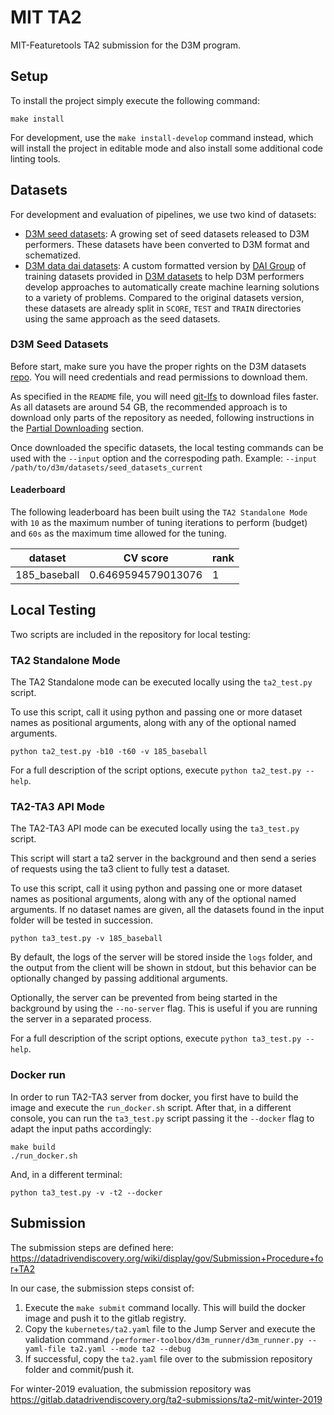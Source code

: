 # MIT TA2

MIT-Featuretools TA2 submission for the D3M program.

## Setup

To install the project simply execute the following command:

```
make install
```

For development, use the `make install-develop` command instead, which will install the project
in editable mode and also install some additional code linting tools.

## Datasets

For development and evaluation of pipelines, we use two kind of datasets:
* [D3M seed datasets](https://gitlab.datadrivendiscovery.org/d3m/datasets/): A growing set of seed datasets
released to D3M performers. These datasets have been converted to D3M format and schematized.
* [D3M data dai datasets](https://d3m-data-dai.s3.amazonaws.com/index.html): A custom formatted version
by [DAI Group](https://dai.lids.mit.edu/) of training
datasets provided in [D3M datasets](https://gitlab.datadrivendiscovery.org/d3m/datasets/) to help D3M performers
develop approaches to automatically create machine learning solutions to a variety of problems. Compared to the
original datasets version, these datasets are already split in `SCORE`, `TEST` and `TRAIN` directories using the
same approach as the seed datasets.

### D3M Seed Datasets

Before start, make sure you have the proper rights on the D3M datasets
[repo](https://gitlab.datadrivendiscovery.org/d3m/datasets). You will need credentials and read permissions
to download them.

As specified in the `README` file, you will need [git-lfs](https://git-lfs.github.com/) to download files faster.
As all datasets are around 54 GB, the recommended approach is to download only parts of the repository as needed, following
instructions in the [Partial Downloading](https://gitlab.datadrivendiscovery.org/d3m/datasets#partial-downloading)
section.

Once downloaded the specific datasets, the local testing commands can be used with the `--input` option and the correspoding
path. Example: `--input /path/to/d3m/datasets/seed_datasets_current`

#### Leaderboard

The following leaderboard has been built using the `TA2 Standalone Mode` with `10` as
the maximum number of tuning iterations to perform (budget) and `60s` as the maximum time
allowed for the tuning.

| dataset | CV score | rank |
|------|-------|------|
| 185_baseball | 0.6469594579013076 | 1 |

## Local Testing

Two scripts are included in the repository for local testing:

### TA2 Standalone Mode

The TA2 Standalone mode can be executed locally using the `ta2_test.py` script.

To use this script, call it using python and passing one or more dataset names
as positional arguments, along with any of the optional named arguments.

```
python ta2_test.py -b10 -t60 -v 185_baseball
```

For a full description of the script options, execute `python ta2_test.py --help`.

### TA2-TA3 API Mode

The TA2-TA3 API mode can be executed locally using the `ta3_test.py` script.

This script will start a ta2 server in the background and then send a series of requests
using the ta3 client to fully test a dataset.

To use this script, call it using python and passing one or more dataset names
as positional arguments, along with any of the optional named arguments. If no dataset
names are given, all the datasets found in the input folder will be tested in succession.

```
python ta3_test.py -v 185_baseball
```

By default, the logs of the server will be stored inside the `logs` folder, and the output
from the client will be shown in stdout, but this behavior can be optionally changed by
passing additional arguments.

Optionally, the server can be prevented from being started in the background by using the
`--no-server` flag. This is useful if you are running the server in a separated process.

For a full description of the script options, execute `python ta3_test.py --help`.

### Docker run

In order to run TA2-TA3 server from docker, you first have to build the image and
execute the `run_docker.sh` script.
After that, in a different console, you can run the `ta3_test.py` script passing it the
`--docker` flag to adapt the input paths accordingly:

```
make build
./run_docker.sh
```

And, in a different terminal:

```
python ta3_test.py -v -t2 --docker
```

## Submission

The submission steps are defined here: https://datadrivendiscovery.org/wiki/display/gov/Submission+Procedure+for+TA2

In our case, the submission steps consist of:

1. Execute the `make submit` command locally. This will build the docker image and push it to the
   gitlab registry.
2. Copy the `kubernetes/ta2.yaml` file to the Jump Server and execute the validation command `/performer-toolbox/d3m_runner/d3m_runner.py --yaml-file ta2.yaml --mode ta2 --debug`
3. If successful, copy the `ta2.yaml` file over to the submission repository folder and commit/push it.

For winter-2019 evaluation, the submission repository was https://gitlab.datadrivendiscovery.org/ta2-submissions/ta2-mit/winter-2019
